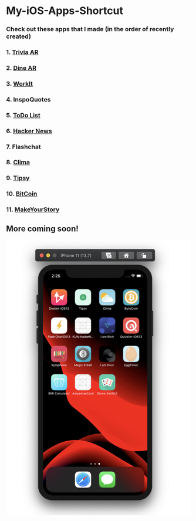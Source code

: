 # My-iOS-Apps-Shortcut

### Check out these apps that I made (in the order of recently created)

### 1. [Trivia AR](https://github.com/saini1998/TriviaAR)
### 2. [Dine AR](https://github.com/saini1998/DineAR)
### 3. [WorkIt](https://github.com/saini1998/WorkIt)
### 4. InspoQuotes
### 5. [ToDo List](https://github.com/saini1998/ToDo_List_App)
### 6. [Hacker News](https://github.com/saini1998/HackerNews-App)
### 7. Flashchat
### 8. [Clima](https://github.com/saini1998/HowsTheWeather-App)
### 9. [Tipsy](https://github.com/saini1998/Cal_Tip_App)
### 10. [BitCoin](https://github.com/saini1998/ByteCoin-App)
### 11. [MakeYourStory](https://github.com/saini1998/MakeYourStory)

## More coming soon!

![s](s.png)
